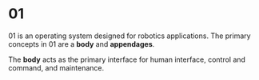 # 01

01 is an operating system designed for robotics applications.  The primary concepts in 01 are a **body** and **appendages**.

The **body** acts as the primary interface for human interface, control and command, and maintenance.

